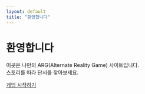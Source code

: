 ```yaml
---
layout: default
title: "환영합니다"
---
```


# 환영합니다

이곳은 나만의 ARG(Alternate Reality Game) 사이트입니다.  
스토리를 따라 단서를 찾아보세요.

<!-- ARG 힌트 예시(HTML 주석으로 숨겨진 단서): 0425 -->

<p><a href="{{ '/play/' | relative_url }}" class="button">게임 시작하기</a></p>
